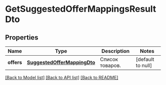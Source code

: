 # GetSuggestedOfferMappingsResultDto

## Properties
Name | Type | Description | Notes
------------ | ------------- | ------------- | -------------
**offers** | [**SuggestedOfferMappingDto**](SuggestedOfferMappingDTO.md) | Список товаров. | [default to null]

[[Back to Model list]](../README.md#documentation-for-models) [[Back to API list]](../README.md#documentation-for-api-endpoints) [[Back to README]](../README.md)


